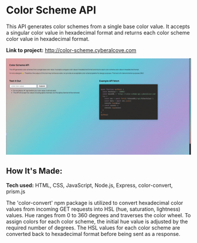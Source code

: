 # Color Scheme API

This API generates color schemes from a single base color value. It accepts a
singular color value in hexadecimal format and returns each color scheme color
value in hexadecimal format.

**Link to project:** http://color-scheme.cyberalcove.com

![demo video](/color-scheme-api.gif)

## How It's Made:

**Tech used:** HTML, CSS, JavaScript, Node.js, Express, color-convert, prism.js

The 'color-convert' npm package is utilized to convert hexadecimal color values
from incoming GET requests into HSL (hue, saturation, lightness) values. Hue
ranges from 0 to 360 degrees and traverses the color wheel. To assign colors for
each color scheme, the initial hue value is adjusted by the required number of
degrees. The HSL values for each color scheme are converted back to hexadecimal
format before being sent as a response.
